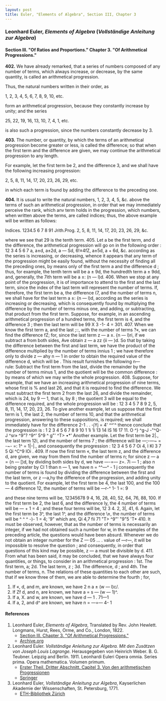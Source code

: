 ```yaml
---
layout: post
title: Euler, "Elements of Algebra", Section III, Chapter 3
---
```


### Leonhard Euler, *Elements of Algebra* (*Vollständige Anleitung zur Algebra*)

#### Section III. "Of Ratios and Proportions." Chapter 3. "Of Arithmetical Progressions."

**402.** We have already remarked, that a series of numbers
composed of any number of terms, which always increase, or
decrease, by the same quantity, is called an arithmetical
progression.

Thus, the natural numbers written in their order, as

1, 2, 3, 4, 5, 6, 7, 8, 9, 10, etc.

form an arithmetical progression, because they constantly increase by unity; and
the series

25, 22, 19, 16, 13, 10, 7, 4, 1, etc.

is also such a progression, since the numbers constantly decrease by 3.

**403.** The number, or quantity, by which the terms of an
arithmetical progression become greater or less, is called the
difference; so that when the first term and the difference
are given, we may continue the arithmetical progression to
any length.

For example, let the first term be 2, and the difference 3,
and we shall have the following increasing progression:

2, 5, 8, 11, 14, 17, 20, 23, 26, 29, etc.

in which each term is found by adding the difference to the preceding one.

**404.** It is usual to write the natural numbers, 1, 2, 3, 4,
5, &c. above the terms of such an arithmetical progression,
in order that we may immediately perceive the rank, which
anv term holds in the progression, which numbers, when
written above the terms, are called indices; thus, the above
example will be written as follows:

Indices. 1234.5 6 7 8 91
Jrith.Prog. 2, 5, 8, 11, 14, 17, 20, 23, 26, 29, &c.

where we see that 29 is the tenth term.
405. Let a be the first term, and d the difference, the
arithmetical progression will go on in the following order
:
12 3 4 5 6 7
a, a±d, a±2d, a — Sd, 6!±4fZ, a±5d, a + 6d, &c.
according as the series is increasing, or decreasing, whence
it appears that any term of the progression might be easily
found, without the necessity of finding all the preceding
ones, by means only of the first term a and the difference d ;
thus, for example, the tenth term will be a ± 9d, the hundredth term a ± 9dd, and, generally, the 7ith term will be
a ±: (n — l)d.
406. When we stop at any point of the progression, it is
of importance to attend to the first and the last term, since
the index of the last term will represent the number of
terms. If, therefore, the first term be a, the difference (7,
and the number of terms n, we shall have for the last term
a ±: {n — l)d, according as the series is increasing or decreasing, which is consequently found by multiplying the
difference by the number of terms minus one, and adding,
or subtracting, that product from the first term. Suppose,
for example, in an ascending arithmetical progression of a
hundred terms, the first term is 4, and the difference 3 ; then
the last term will be 99 X 3 -1- 4 = 301.
407. When we know the first term a, and the last ;::, with
the number of terms ?«, we can find the difference fZ; for,
since the last term z — a ±. {n — l)ri, if we subtract a from
both sides, Ave obtain z — a zz {ii — \)d. So that by taking
the difference between the first and last term, we have the
product of the difference multiplied by the number of terms
innius 1 ; we have therefore only to divide z — ahy n — 1
in order to obtain the required value of the difference d,
which will be . This result furnishes the following n—\
rule: Subtract the first term from the last, divide the remainder by the number of terms minus 1, and the quotient
will be the common difference : by means of which we may
write the whole progression.
408. Suppose, for example, that we have an increasing
arithmetical progression of nine terms, whose first is % and
last 26, and that it is required to find the difference. We must
subtract the first term 2 from the last 26, and divide the remainder, which is 24, by 9 — 1, that is, by 8 ; the quotient
3 will be equal to the difference required, and the whole
progression will be
:
12 3 4 5 7 8 9
2, 5, 8, 11, 14, 17, 20, 23, 26.
To give another example, let us suppose that the first
term is 1, the last 2, the number of terms 10, and that the
arithmetical progression, answering to these suppositions,
is required; we shall immediately have for the difference
2-1 . .
-jYj
= 4' ^^'^ thence conclude that the progression is
:
1 2 3 4 5 6 7 8 9 10
1 1i 1i 13 14 IS 16 17 11. O
^} ^g-J -"^Q-J ^sr» ^9"? ^9^' 5^9 ^ g"' ^T> •*'
Another example. Let the first term be 2|., the last term
12i, and the number of terms 7 ; the difference will be
—;-—~ = -~- =: 1^ = 1|-|., and consequently the progression :
12 3 4 5 6 7
Oi 4, I Kl 3 7 5 Qi ^C\^9 lOi
. 409. If now the first term «, the last term z, and the difference d, are given, we may from them find the number of
terms n; for since z — a = {n — [)d, by dividing both
sides by d, we have —-=— z=. 7i — 1 ; also n being greater by
CI
1 than n — 1, we have n = ^^—^ \- 1 j consequently the
number of terms is found by dividing the difference between
the first and the last term, or z —a,hy the difference of the
progression, and adding unity to the quotient.
For example, let the first term be 4, the last 100, and the
100 — 4
difference 12, the number of terms will be —r-^ 1- 1 =: 9

and these nine terms will be, 12345678 9
4, 16, 28, 40, 52, 64, 76, 88, 100.
If the first term be 2, the last 6, and the difference ly, the
4
number of terms will be — + 1 = 4 ; and these four terms
will be,
12 3 4.
2, 3|, 41, 6.
Again, let the first term be 3^, the last 1^, and the difference \±, the number of terms will be ^
^
^ -)- 1 = 4;
'9"
which are,
Qi 4,7 fii 71
"T> ^9"' "9"5 'T*
410. It must be observed, however, that as the number
of terms is necessarily an integer, if we had not obtained
such a number for w, in the examples of the preceding
article, the questions would have been absurd.
Whenever we do not obtain an integer number for the
Z — 05 ... .
value of —r—, it will be impossible to resolve the question
;
and consequently, in order that questions of this kind may
be possible, z — a must be divisible by d.
411. From what has been said, it may be concluded, that
we have always four quantities, or things, to consider in an
arithmetical progression
:
1st. The first term, a; 2d. The last term, z ;
3d. The difference, d ; and 4th. The number of terms, n.
The relations of these quantities to each other are such,
that if we know three of them, we are able to determine the
fourth ; for,
1. If «, d, and m, are known, we have 2 n a ± (w — l)c/.
2. If Zf d, and n, are known, we have
a = s — (w — 1)^.
3. If a, X. and w, are known, we have d — 1
.
71—1
4. If a, 2, and d^ are known, we have n = —=— 4- 1



#### References

1. Leonhard Euler, *Elements of Algebra*, Translated by Rev. John Hewlett. Longmans, Hurst, Rees, Orme, and Co., London, 1822.
    - [Section III. Chapter 3. "Of Arithmetical Progressions."](/assets/euler/en/III-3.pdf)
    - [Archive.org](https://archive.org/details/elementsofalgebr00euleuoft/)
2. Leonhard Euler. *Vollständige Anleitung zur Algebra. Mit den Zusätzen von Joseph Louis Lagrange.* Herausgegeben von Heinrich Weber. B. G. Teubner. Leipzig and Berlin. 1911. Leonhardi Euleri Opera omnia. Series prima. Opera mathematica. Volumen primum.
    - [Erster Theil. Dritter Abschnitt. Capitel 3. Von den arithmetischen Progressionen](/assets/euler/de/I-III-3.pdf)
    - [Springer](https://link.springer.com/book/9783764314002)
3. Leonhard Euler, *Vollständige Anleitung zur Algebra*, Kayserlichen Akademie der Wissenschaften, St. Petersburg, 1771.
    - [ETH-Bibliothek Zürich](https://doi.org/10.3931/e-rara-9093)